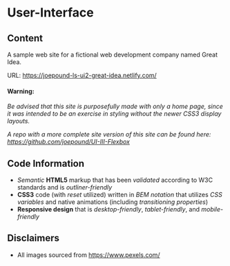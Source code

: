 # User-Interface

## Content
A sample web site for a fictional web development company named Great Idea.

URL: https://joepound-ls-ui2-great-idea.netlify.com/

#### Warning:
_Be advised that this site is purposefully made with only a home page, since it was intended to be an exercise in styling without the newer CSS3 display layouts._

_A repo with a more complete site version of this site can be found here: https://github.com/joepound/UI-III-Flexbox_

## Code Information
* _Semantic_ **HTML5** markup that has been _validated_ according to W3C standards and is _outliner-friendly_
* **CSS3** code (with _reset_ utilized) written in _BEM notation_  that utilizes _CSS variables_ and native animations (including _transitioning properties_)
* **Responsive design** that is _desktop-friendly_, _tablet-friendly_, and _mobile-friendly_

## Disclaimers
* All images sourced from https://www.pexels.com/
